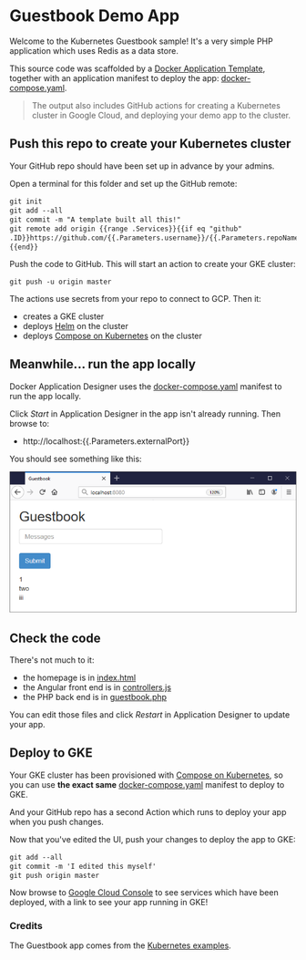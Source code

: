 # Guestbook Demo App

Welcome to the Kubernetes Guestbook sample! It's a very simple PHP application which uses Redis as a data store.

This source code was scaffolded by a [Docker Application Template](https://github.com/sixeyed/app-template-gke-gh), together with an application manifest to deploy the app: [docker-compose.yaml](../docker-compose.yaml).

> The output also includes GitHub actions for creating a Kubernetes cluster in Google Cloud, and deploying your demo app to the cluster.

## Push this repo to create your Kubernetes cluster

Your GitHub repo should have been set up in advance by your admins. 

Open a terminal for this folder and set up the GitHub remote:

```
git init
git add --all
git commit -m "A template built all this!"
git remote add origin {{range .Services}}{{if eq "github" .ID}}https://github.com/{{.Parameters.username}}/{{.Parameters.repoName}}.git{{end}}{{end}}
```

Push the code to GitHub. This will start an action to create your GKE cluster:

```
git push -u origin master
```

The actions use secrets from your repo to connect to GCP. Then it:

- creates a GKE cluster 
- deploys [Helm](https://helm.sh) on the cluster
- deploys [Compose on Kubernetes](https://github.com/docker/compose-on-kubernetes) on the cluster

## Meanwhile... run the app locally

Docker Application Designer uses the [docker-compose.yaml](../docker-compose.yaml) manifest to run the app locally.

Click _Start_ in Application Designer in the app isn't already running. Then browse to:

- http://localhost:{{.Parameters.externalPort}}

You should see something like this:

![Guestbook sample app](./docs/img/guestbook.png)

## Check the code

There's not much to it:

- the homepage is in [index.html](./index.html)
- the Angular front end is in [controllers.js](./controllers.js) 
- the PHP back end is in [guestbook.php](./guestbook.php)

You can edit those files and click _Restart_ in Application Designer to update your app.

## Deploy to GKE

Your GKE cluster has been provisioned with [Compose on Kubernetes](https://github.com/docker/compose-on-kubernetes), so you can use **the exact same** [docker-compose.yaml](../docker-compose.yaml) manifest to deploy to GKE.

And your GitHub repo has a second Action which runs to deploy your app when you push changes.

Now that you've edited the UI, push your changes to deploy the app to GKE:

```
git add --all
git commit -m 'I edited this myself'
git push origin master
```

Now browse to [Google Cloud Console](console.cloud.google.com/kubernetes/discovery) to see services which have been deployed, with a link to see your app running in GKE!


### Credits

The Guestbook app comes from the [Kubernetes examples](https://github.com/kubernetes/examples/tree/master/guestbook).